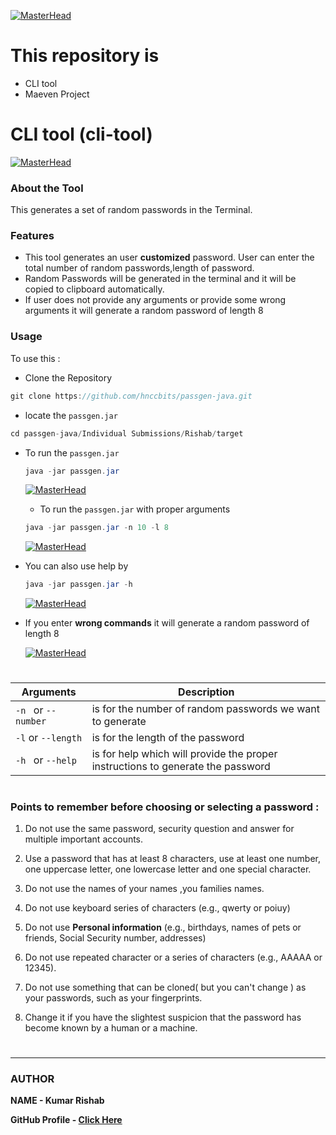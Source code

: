 [![MasterHead](https://github.com/rishab0902/passgen-java/blob/master/Individual%20Submissions/Rishab/Passgen-java.jpg?raw=true)](https://username.github.io)

# This repository is 
 - CLI tool
 - Maeven Project
#

# CLI tool **(cli-tool)**

[![MasterHead](https://github.com/rishab0902/passgen-java/blob/master/Individual%20Submissions/Rishab/Markdown/markdownf2.png?raw=true)](https://username.github.io)


### About the Tool
This generates a set of random passwords in the Terminal.


### Features
 - This tool generates an user **customized** password. User can enter the total number of random passwords,length of password.
 - Random Passwords will be generated in the terminal and it will be copied to clipboard automatically.
 - If user does not provide any arguments or provide some wrong arguments it will generate a random password of length 8

### Usage
 To use this :
  - Clone the Repository
  ```java
  git clone https://github.com/hnccbits/passgen-java.git
  ```
  - locate the `passgen.jar`
  ```java
  cd passgen-java/Individual Submissions/Rishab/target
  ```
- To run the `passgen.jar`
  ```java
  java -jar passgen.jar 
  ```
  [![MasterHead](https://github.com/rishab0902/passgen-java/blob/master/Individual%20Submissions/Rishab/Markdown/markdownf1.png?raw=true)](https://username.github.io)
  - To run the `passgen.jar` with proper arguments
  ```java
  java -jar passgen.jar -n 10 -l 8
   ```
  [![MasterHead](https://github.com/rishab0902/passgen-java/blob/master/Individual%20Submissions/Rishab/markdown2.png?raw=true)](https://username.github.io)
- You can also use help by 
  ```java
  java -jar passgen.jar -h
  ```
  [![MasterHead](https://github.com/rishab0902/passgen-java/blob/master/Individual%20Submissions/Rishab/Markdown/markdownf3.png?raw=true)](https://username.github.io)

- If you enter **wrong commands** it will generate a random password of length 8

  [![MasterHead](https://github.com/rishab0902/passgen-java/blob/master/Individual%20Submissions/Rishab/Markdown/markdownf4.png?raw=true)](https://username.github.io)


 
 
 # 
 
| Arguments            |       Description                                                                                  |
| ---------------------|----------------------------------------------------------------------------------------------------| 
|`-n ` or `--number ` | is for the number of random passwords we want to generate |  
|`-l` or `--length` | is for the length of the password |
|`-h ` or `--help `  | is for help which will provide the proper instructions to generate the password|



#



### Points to remember before choosing or selecting a password :
1. Do not use the same password, security question and answer for multiple important accounts.
2. Use a password that has at least 8 characters, use at least one number, one uppercase letter, one lowercase letter and one special character.
3. Do not use the names of your names ,you families names.
4. Do not use keyboard series of characters (e.g., qwerty or poiuy)
5. Do not use **Personal information** (e.g., birthdays, names of pets or friends, Social Security number, addresses)
6. Do not use repeated character or a series of characters (e.g., AAAAA or 12345).

7. Do not use something that can be cloned( but you can't change ) as your passwords, such as your fingerprints.

8. Change it if you have the slightest suspicion that the password has become known by a human or a machine. 


#


# 
-----------------------------------------------------------------------------------------------------------------------------------------------------------------
### AUTHOR
**NAME - Kumar Rishab**

**GitHub Profile - [Click Here](https://github.com/rishab0902)**
